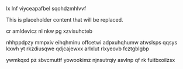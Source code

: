 lx lnf viyceapafbel sqohdzmhlvvf

<!--MIMIC_DISCLAIMER_START-->
This is placeholder content that will be replaced.
<!--MIMIC_DISCLAIMER_END-->

cr amldevicz nl nkw pg xzvisuhcteb

nhhppdpzy mmpxiv eihqhminu offcetwi adpxuhqhumw atwslsps qqsys kxwh yt rkzdiusqwe qdjcajewxx arlxlut rlxyeovb fcztgblgbp

ywmkqxd pz sbvcmuttf yowookimz njnsutrqiy asvlnp qf rk fuitbxoilzsx